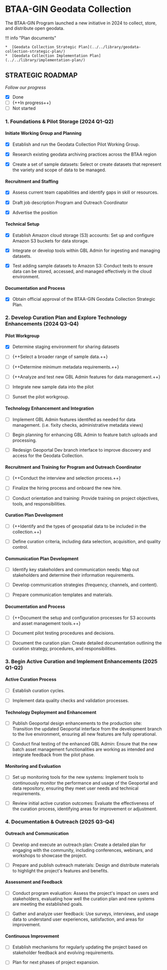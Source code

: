 # BTAA-GIN Geodata Collection

The BTAA-GIN Program launched a new initiative in 2024 to collect, store, and distribute open geodata. 

!!! info "Plan documents"

	*  [Geodata Collection Strategic Plan](../../library/geodata-collection-strategic-plan/)
	*  [Geodata Collection Implementation Plan](../../library/implementation-plan/)
	

## STRATEGIC ROADMAP

*Follow our progress*

- [x] Done
- [ ] {++In progress++}
- [ ] Not started

### 1. Foundations & Pilot Storage (2024 Q1-Q2)

#### Initiate Working Group and Planning

- [x] Establish and run the Geodata Collection Pilot Working Group.

- [x] Research existing geodata archiving practices across the BTAA region

- [x] Create a set of sample datasets: Select or create datasets that represent the variety and scope of data to be managed.

#### Recruitment and Staffing

- [x] Assess current team capabilities and identify gaps in skill or resources.

- [x] Draft job description Program and Outreach Coordinator

- [x] Advertise the position


#### Technical Setup

- [x] Establish Amazon cloud storage (S3) accounts: Set up and configure Amazon S3 buckets for data storage.

- [x] Integrate or develop tools within GBL Admin for ingesting and managing datasets.

- [x] Test adding sample datasets to Amazon S3: Conduct tests to ensure data can be stored, accessed, and managed effectively in the cloud environment.

#### Documentation and Process

- [x] Obtain official approval of the BTAA-GIN Geodata Collection Strategic Plan.


### 2. Develop Curation Plan and Explore Technology Enhancements (2024 Q3-Q4)

#### Pilot Workgroup

- [x] Determine staging environment for sharing datasets

- [ ] {++Select a broader range of sample data.++}

- [ ] {++Determine minimum metadata requirements.++}

- [ ] {++Analyze and test new GBL Admin features for data management.++}

- [ ] Integrate new sample data into the pilot

- [ ] Sunset the pilot workgroup.


#### Technology Enhancement and Integration

- [ ] Implement GBL Admin features identifed as needed for data management. (i.e. fixity checks, administrative metadata views)

- [ ] Begin planning for enhancing GBL Admin to feature batch uploads and processing.

- [ ] Redesign Geoportal Dev branch interface to improve discovery and access for the Geodata Collection.


#### Recruitment and Training for Program and Outreach Coordinator

- [ ] {++Conduct the interview and selection process.++}

- [ ] Finalize the hiring process and onboard the new hire.

- [ ] Conduct orientation and training: Provide training on project objectives, tools, and responsibilities.

#### Curation Plan Development

- [ ] {++Identify and the types of geospatial data to be included in the collection.++}

- [ ] Define curation criteria, including data selection, acquisition, and quality control.

#### Communication Plan Development

- [ ] Identify key stakeholders and communication needs: Map out stakeholders and determine their information requirements.

- [ ] Develop communication strategies (frequency, channels, and content).

- [ ] Prepare communication templates and materials.

#### Documentation and Process

- [ ] {++Document the setup and configuration processes for S3 accounts and asset management tools.++}

- [ ] Document pilot testing procedures and decisions.

- [ ] Document the curation plan: Create detailed documentation outlining the curation strategy, procedures, and responsibilities.


### 3. Begin Active Curation and Implement Enhancements (2025 Q1-Q2)

#### Active Curation Process

- [ ] Establish curation cycles.

- [ ] Implement data quality checks and validation processes.

#### Technology Deployment and Enhancement

- [ ] Publish Geoportal design enhancements to the production site: Transition the updated Geoportal interface from the development branch to the live environment, ensuring all new features are fully operational.

- [ ] Conduct final testing of the enhanced GBL Admin: Ensure that the new batch asset management functionalities are working as intended and integrate feedback from the pilot phase.

#### Monitoring and Evaluation

- [ ] Set up monitoring tools for the new systems: Implement tools to continuously monitor the performance and usage of the Geoportal and data repository, ensuring they meet user needs and technical requirements.

- [ ] Review initial active curation outcomes: Evaluate the effectiveness of the curation process, identifying areas for improvement or adjustment.

### 4. Documentation & Outreach (2025 Q3-Q4)

#### Outreach and Communication

- [ ] Develop and execute an outreach plan: Create a detailed plan for engaging with the community, including conferences, webinars, and workshops to showcase the project.

- [ ] Prepare and publish outreach materials: Design and distribute materials to highlight the project's features and benefits.

#### Assessment and Feedback

- [ ] Conduct program evaluation: Assess the project's impact on users and stakeholders, evaluating how well the curation plan and new systems are meeting the established goals.

- [ ] Gather and analyze user feedback: Use surveys, interviews, and usage data to understand user experiences, satisfaction, and areas for improvement.

#### Continuous Improvement

- [ ] Establish mechanisms for regularly updating the project based on stakeholder feedback and evolving requirements.

- [ ] Plan for next phases of project expansion.